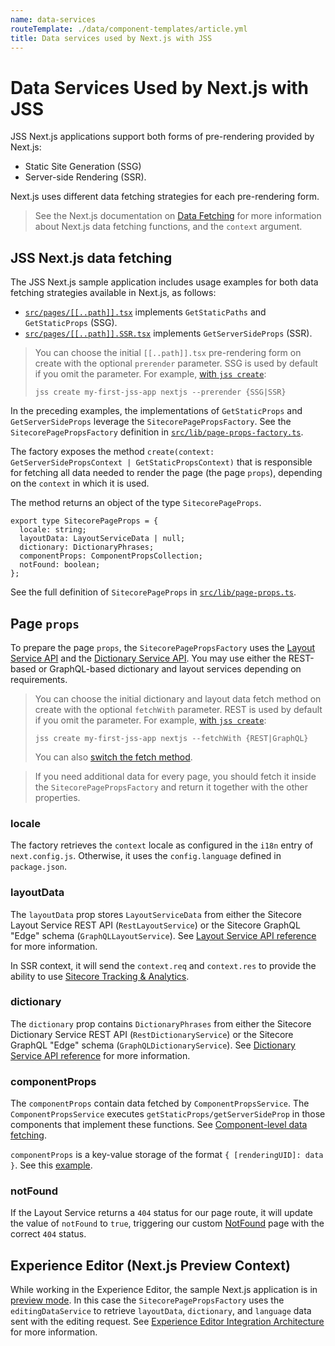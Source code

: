 ```yaml
---
name: data-services
routeTemplate: ./data/component-templates/article.yml
title: Data services used by Next.js with JSS
---
```


# Data Services Used by Next.js with JSS

JSS Next.js applications support both forms of pre-rendering provided by Next.js: 

* Static Site Generation (SSG)
* Server-side Rendering (SSR). 

Next.js uses different data fetching strategies for each pre-rendering form. 

>  See the Next.js documentation on [Data Fetching](https://nextjs.org/docs/basic-features/data-fetching) for more information about Next.js data fetching functions, and the `context` argument.

## JSS Next.js data fetching

The JSS Next.js sample application includes usage examples for both data fetching strategies available in Next.js, as follows: 

* [`src/pages/[[..path]].tsx`](https://github.com/Sitecore/jss/blob/master/samples/nextjs/src/pages/%5B%5B%2E%2E%2Epath%5D%5D.tsx) implements `GetStaticPaths` and `GetStaticProps` (SSG).
* [`src/pages/[[..path]].SSR.tsx`](https://github.com/Sitecore/jss/blob/master/samples/nextjs/src/pages/%5B%5B%2E%2E%2Epath%5D%5D.SSR.tsx) implements `GetServerSideProps` (SSR).

> You can choose the initial `[[..path]].tsx` pre-rendering form on create with the optional `prerender` parameter. SSG is used by default if you omit the parameter. For example, [with `jss create`](/docs/nextjs/getting-started-nextjs/walkthrough-jsscreate):
>
> ```
> jss create my-first-jss-app nextjs --prerender {SSG|SSR}
> ```

In the preceding examples, the implementations of `GetStaticProps`  and   `GetServerSideProps` leverage the `SitecorePagePropsFactory`. See the `SitecorePagePropsFactory` definition in [`src/lib/page-props-factory.ts`](https://github.com/Sitecore/jss/blob/master/samples/nextjs/src/lib/page-props-factory.ts).

The factory exposes the method  `create(context: GetServerSidePropsContext | GetStaticPropsContext)` that is responsible for fetching all data needed to render the page (the page `props`), depending on the `context` in which it is used. 

The method returns an object of the type `SitecorePageProps`.

```tsx
export type SitecorePageProps = {
  locale: string;
  layoutData: LayoutServiceData | null;
  dictionary: DictionaryPhrases;
  componentProps: ComponentPropsCollection;
  notFound: boolean;
};
```

 See the full definition of `SitecorePageProps` in [`src/lib/page-props.ts`](https://github.com/Sitecore/jss/blob/master/samples/nextjs/src/lib/page-props.ts).

## Page `props`

To prepare the page `props`, the `SitecorePagePropsFactory` uses the [Layout Service API](/docs/fundamentals/services/layout-service) and the [Dictionary Service API](/docs/fundamentals/services/dictionary-service). You may use either the REST-based or GraphQL-based dictionary and layout services depending on requirements.

> You can choose the initial dictionary and layout data fetch method on create with the optional `fetchWith` parameter. REST is used by default if you omit the parameter. For example, [with `jss create`](/docs/nextjs/getting-started-nextjs/walkthrough-jsscreate):
>
> ```
> jss create my-first-jss-app nextjs --fetchWith {REST|GraphQL}
> ```
> 
> You can also [switch the fetch method](/docs/nextjs/data-fetching/switching-fetch-method).

> If you need additional data for every page, you should fetch it inside the `SitecorePagePropsFactory` and return it together with the other properties.

### locale

The factory retrieves the `context` locale as configured in the `i18n` entry of `next.config.js`. Otherwise, it uses the `config.language` defined in `package.json`.

### layoutData

The `layoutData` prop stores `LayoutServiceData` from either the Sitecore Layout Service REST API (`RestLayoutService`) or the Sitecore GraphQL "Edge" schema (`GraphQLLayoutService`). See [Layout Service API reference](/docs/fundamentals/services/layout-service) for more information.

In SSR context, it will send the `context.req` and `context.res` to provide the ability to use [Sitecore Tracking & Analytics](/docs/nextjs/tracking-and-analytics/overview).

### dictionary

The `dictionary` prop contains `DictionaryPhrases` from either the Sitecore Dictionary Service REST API (`RestDictionaryService`) or the Sitecore GraphQL "Edge" schema (`GraphQLDictionaryService`). See [Dictionary Service API reference](/docs/fundamentals/services/dictionary-service) for more information.

### componentProps

The `componentProps` contain data fetched by `ComponentPropsService`. The `ComponentPropsService` executes `getStaticProps/getServerSideProp` in those components that implement these functions. See [Component-level data fetching](/docs/nextjs/data-fetching/component-level-data-fetching). 

`componentProps` is a key-value storage of the format `{ [renderingUID]: data }`. See this [example](https://github.com/Sitecore/jss/blob/master/samples/nextjs/src/components/graphql/GraphQL-ConnectedDemo.tsx).

### notFound

If the Layout Service returns a `404` status for our page route, it will update the value of `notFound` to `true`, triggering our custom [NotFound](https://github.com/Sitecore/jss/blob/master/samples/nextjs/src/components/NotFound.tsx) page with the correct `404` status. 

## Experience Editor (Next.js Preview Context)

While working in the Experience Editor, the sample Next.js application is in [preview mode](https://nextjs.org/docs/advanced-features/preview-mode). In this case the `SitecorePagePropsFactory` uses the `editingDataService` to retrieve `layoutData`, `dictionary`, and `language` data sent with the editing request. See [Experience Editor Integration Architecture](/docs/nextjs/experience-editor/architecture) for more information.